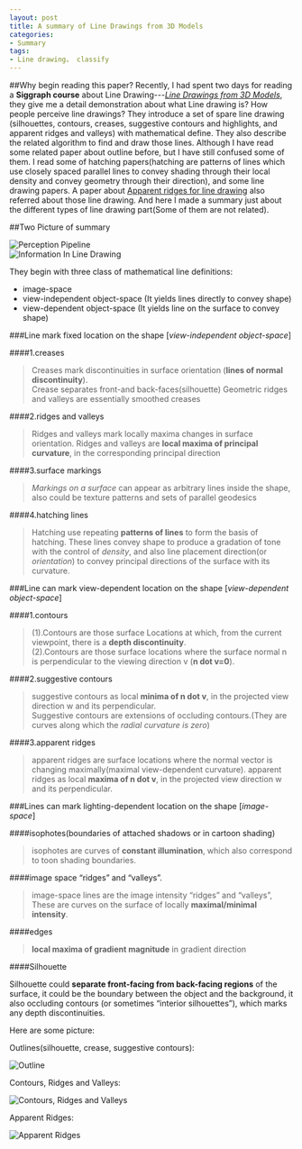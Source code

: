 ```yaml
---
layout: post
title: A summary of Line Drawings from 3D Models 
categories:
- Summary
tags:
- Line drawing， classify
---
```

##Why begin reading this paper?
Recently, I had spent two days for reading a __Siggraph course__ about Line Drawing---[_Line Drawings from 3D Models_](http://dl.acm.org/citation.cfm?id=1401188), they give me a detail demonstration about what Line drawing is? How people perceive line drawings? They introduce a set of spare line drawing (silhouettes, contours, creases, suggestive contours and highlights, and apparent ridges and valleys) with mathematical define.  They also describe the related algorithm to find and draw those lines. Although I have read some related paper about outline before, but I have still confused some of them. I read some of hatching papers(hatching are patterns of lines which use closely spaced parallel lines to convey shading through their local density and convey geometry through their direction), and some line drawing papers. A paper about [Apparent ridges for line drawing](http://dl.acm.org/citation.cfm?id=1276401) also referred about those line drawing. And here I made a summary just about the different types of line drawing part(Some of them are not related).
    
##Two Picture of summary 
   
![Perception Pipeline](http://zhuyongnan.cn/picture/2014/2/LinesSummary.jpg)       
![Information In Line Drawing](http://zhuyongnan.cn/picture/2014/2/InformationInLineDrawing.jpg)      

They begin with three class of mathematical line definitions:    

* image-space    
* view-independent object-space (It yields lines directly to convey shape)  
* view-dependent object-space (It yields line on the surface to convey shape)

###Line mark fixed location on the shape [_view-independent object-space_]

####1.creases    

>Creases mark discontinuities in surface orientation (__lines of normal discontinuity__).   
>Crease separates front-and back-faces(silhouette)
>Geometric ridges and valleys are essentially smoothed creases


####2.ridges and valleys   

>Ridges and valleys mark locally maxima changes in surface orientation.
>Ridges and valleys are __local maxima of principal curvature__, in the corresponding principal direction

####3.surface markings   

>_Markings on a surface_ can appear as arbitrary lines inside the shape, also could be texture patterns and sets of parallel geodesics

####4.hatching lines 

>Hatching use repeating __patterns of lines__ to form the basis of hatching. These lines convey shape to produce a gradation of tone with the control of _density_, and also line placement direction(or _orientation_) to convey principal directions of the surface with its curvature.

###Line can mark view-dependent location on the shape [_view-dependent object-space_] 

####1.contours   

>(1).Contours are those surface Locations at which, from the current viewpoint, there is a __depth discontinuity__.    
>(2).Contours are those surface locations where the surface normal n is perpendicular to the viewing direction v (__n dot v=0__).

####2.suggestive contours   

>suggestive contours as local __minima of n dot v__, in the projected view direction w and its perpendicular.    
>Suggestive contours are extensions of occluding contours.(They are curves along which the _radial curvature is zero_)

####3.apparent ridges

>apparent ridges are surface locations where the normal vector is changing maximally(maximal view-dependent curvature).
>apparent ridges as local __maxima of n dot v__, in the projected view direction w and its perpendicular.    


###Lines can mark lighting-dependent location on the shape [_image-space_]

####isophotes(boundaries of attached shadows or in cartoon shading) 

>isophotes are curves of __constant illumination__, which also correspond to toon shading boundaries.

####image space “ridges” and “valleys”.

> image-space lines are the image intensity “ridges” and “valleys”, These are curves on the surface of locally __maximal/minimal intensity__.

####edges

>__local maxima of gradient magnitude__ in gradient direction

####Silhouette

Silhouette could __separate front-facing from back-facing regions__ of the surface, it could be the boundary between the object and the background, it also occluding contours (or sometimes “interior silhouettes”), which marks any depth discontinuities.

Here are some picture:    

Outlines(silhouette, crease, suggestive contours):    

![Outline](http://zhuyongnan.cn/picture/2014/2/Outline.jpg)  

Contours, Ridges and Valleys:    

![Contours, Ridges and Valleys](http://zhuyongnan.cn/picture/2014/2/ContoursAndRidgesValleys.jpg)    

Apparent Ridges:    

![Apparent Ridges](http://zhuyongnan.cn/picture/2014/2/ApparentRidges.jpg)    
